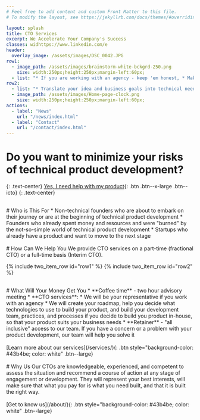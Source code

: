 ```yaml
---
# Feel free to add content and custom Front Matter to this file.
# To modify the layout, see https://jekyllrb.com/docs/themes/#overriding-theme-defaults

layout: splash
title: CTO Services
excerpt: We Accelerate Your Company's Success
classes: widhttps://www.linkedin.com/e
header:
  overlay_image: /assets/images/DSC_0042.JPG
row1:
  - image_path: /assets/images/brainstorm-white-bckgrd-250.png
    size: width:250px;height:250px;margin-left:60px;
  - list: "* If you are working with an agency - keep 'em honest, * Make sure costs and time frames are adequate, * Make sure they are qualified to build your product, * Monitor project execution as your trusted representative, * Mentor you on how to stay on top of things with an agency"
row2:
  - list: "* Translate your idea and business goals into technical needs, * Advise on technological stack necessary to build your product, * Create development plan (roadmap), * Analyze costs and recommend cost savings, * Help hire the right talent for your company"
  - image_path: /assets/images/Home-page-clock.png
    size: width:250px;height:250px;margin-left:60px;
actions:
  - label: "News"
    url: "/news/index.html"
  - label: "Contact"
    url: "/contact/index.html"
---
```




# Do you want to minimize your risks of technical product development?
{: .text-center}
[Yes, I need help with my product](/contact/){: .btn .btn--x-large  .btn--icto}
{: .text-center}

<br />

<div markdown="1" id="grey-bckgrd">
# Who is This For
  * Non-technical founders who are about to embark on their journey or are at the beginning of technical product development
  * Founders who already spent money and resources and were "burned" by the not-so-simple world of technical product development
  * Startups who already have a product and want to move to the next stage
</div>


<br />
# How Can We Help You
We provide CTO services on a part-time (fractional CTO) or a full-time basis (Interim CTO).

{% include two_item_row id="row1" %}
{% include two_item_row id="row2" %}


<br />
<div id="grey-bckgrd">
<div markdown="1" >
# What Will Your Money Get You
* **Coffee time** - two hour advisory meeting
* **CTO services**:
  * We will be your representative if you work with an agency
  * We will create your roadmap, help you decide what technologies to use to build your product, and build your development team, practices, and processes if you decide to build you product in-house, so that your product suits your business needs
* **Retainer** - "all inclusive" access to our team. If you have a concern or a problem with your product development, our team will help you solve it
</div>
<br />
<div markdown="1" >
[Learn more about our services](/services/){: .btn style="background-color: #43b4be; color: white" .btn--large}
</div>
</div>



<br />
<div markdown="1" id="grey-bckgrd">
# Why Us
Our CTOs are knowledgeable, experienced, and competent to assess the situation and recommend a course of action at any stage of engagement or development. They will represent your best interests, will make sure that what you pay for is what you need built, and that it is built the right way.
<br />
<br />
[Get to know us](/about/){: .btn style="background-color: #43b4be; color: white" .btn--large}
</div>
